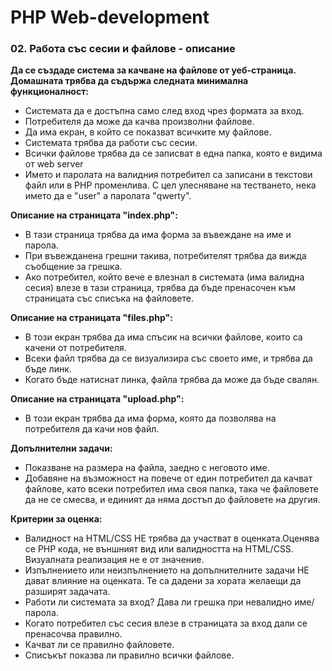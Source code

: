 # PHP Web-development

### 02. Работа със сесии и файлове - описание

**Да се създаде система за качване на файлове от уеб-страница. Домашната трябва да съдържа следната минимална функционалност:**

* Системата да е достъпна само след вход чрез формата за вход.
* Потребителя да може да качва произволни файлове.
* Да има екран, в който се показват всичките му файлове.
* Системата трябва да работи със сесии.
* Всички файлове трябва да се записват в една папка, която е видима от web server
* Името и паролата на валидния потребител са записани в текстови файл или в PHP променлива. С цел улесняване на тестването, нека името да е "user" а паролата "qwerty".

**Описание на страницата "index.php":**
* В тази страница трябва да има форма за въвеждане на име и парола.
* При въвежданена грешни такива, потребителят трябва да вижда съобщение за грешка.
* Ако потребител, който вече е влезнал в системата (има валидна сесия) влезе в тази страница, трябва да бъде пренасочен към страницата със списъка на файловете.

**Описание на страницата "files.php":**
* В този екран трябва да има спъсик на всички файлове, които са качени от потребителя.
* Всеки файл трябва да се визуализира със своето име, и трябва да бъде линк.
* Когато бъде натиснат линка, файла трябва да може да бъде свалян.

**Описание на страницата "upload.php":**
* В този екран трябва да има форма, която да позволява на потребителя да качи нов файл.

**Допълнителни задачи:**
* Показване на размера на файла, заедно с неговото име.
* Добавяне на възможност на повече от един потребител да качват файлове, като всеки потребител има своя папка, така че файловете да не се смесва, и единият да няма достъп до файловете на другия.

**Критерии за оценка:**
* Валидност на HTML/CSS НЕ трябва да участват в оценката.Оценява се PHP кода, не външният вид или валидността на HTML/CSS. Визуалната реализация не е от значение.
* Изпълнението или неизпълнението на допълнителните задачи НЕ дават влияние на оценката. Те са дадени за хората желаещи да разширят задачата.
* Работи ли системата за вход? Дава ли грешка при невалидно име/парола.
* Когато потребител със сесия влезе в страницата за вход дали се пренасочва правилно.
* Качват ли се правилно файловете.
* Списъкът показва ли правилно всички файлове.
